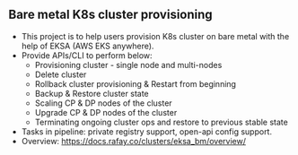 ## Bare metal K8s cluster provisioning

- This project is to help users provision K8s cluster on bare metal with the help of EKSA (AWS EKS anywhere).
- Provide APIs/CLI to perform below:
    - Provisioning cluster - single node and multi-nodes
    - Delete cluster
    - Rollback cluster provisioning & Restart from beginning
    - Backup & Restore cluster state
    - Scaling CP & DP nodes of the cluster
    - Upgrade CP & DP nodes of the cluster
    - Terminating ongoing cluster ops and restore to previous stable state
- Tasks in pipeline: private registry support, open-api config support.
- Overview: https://docs.rafay.co/clusters/eksa_bm/overview/
